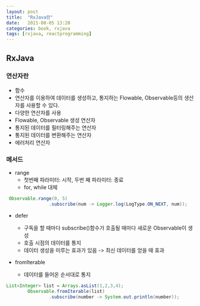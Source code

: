 ```yaml
---
layout: post
title:  "RxJava란"
date:   2021-08-05 13:20
categories: book, rxjava
tags: [rxjava, reactprogramming]
---
```


## RxJava

### 연산자란
- 함수
- 연산자를 이용하여 데이터를 생성하고, 통지하는 Flowable, Observable등의 생산자를 사용할 수 있다.
- 다양한 연산자를 사용
- Flowable, Observable 생성 연산자
- 통지된 데이터를 필터링해주는 연산자
- 통지된 데이터를 변환해주는 연산자
- 에러처리 연산자


### 메서드
- range
    - 첫번째 파라미터: 시작, 두번 째 파라미터: 종료
    - for, while 대체

```java
 Observable.range(0, 5)
                .subscribe(num -> Logger.log(LogType.ON_NEXT, num));
```

- defer
    - 구독을 할 때마다 subscribe()함수가 호출될 때마다 새로운 Observable이 생성
    - 호출 시점의 데이터를 통지
    - 데이터 생성을 미루는 효과가 있음 -> 최신 데이터를 얻을 때 효과
     
- fromIterable
    - 데이터를 들어온 순서대로 통지
    
```java
List<Integer> list = Arrays.asList(1,2,3,4);
        Observable.fromIterable(list)
                .subscribe(number -> System.out.println(number));
```


